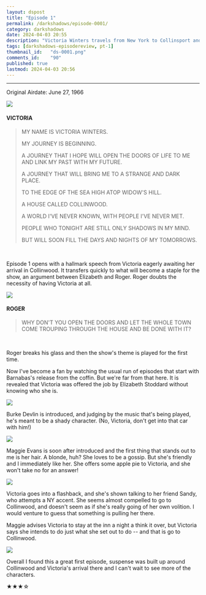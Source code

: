 ```yaml
---
layout: dspost
title: "Episode 1"
permalink: /darkshadows/episode-0001/
category: darkshadows
date: 2024-04-03 20:55
description: "Victoria Winters travels from New York to Collinsport and arrives at Collinwood to serve as governess."
tags: [darkshadows-episodereview, pt-1]
thumbnail_id:	"ds-0001.png"
comments_id:	"90"
published: true
lastmod: 2024-04-03 20:56
---
```

[//]: # (  4/03/24  -added)

*****

<p>Original Airdate: June 27, 1966</p>

<img src="{{ site.url }}/assets/img/ds-01-00001.jpg" max-width="1000" />

#### VICTORIA 

> MY NAME IS VICTORIA WINTERS.
> 
> MY JOURNEY IS BEGINNING. 
> 
> A JOURNEY THAT I HOPE WILL OPEN THE DOORS OF LIFE TO ME AND LINK MY PAST WITH MY FUTURE.
>
> A JOURNEY THAT WILL BRING ME TO A STRANGE AND DARK PLACE.
> 
> TO THE EDGE OF THE SEA HIGH ATOP WIDOW'S HILL.
> 
> A HOUSE CALLED COLLINWOOD.
> 
> A WORLD I'VE NEVER KNOWN, WITH PEOPLE I'VE NEVER MET.
>
> PEOPLE WHO TONIGHT ARE STILL ONLY SHADOWS IN MY MIND.
>
> BUT WILL SOON FILL THE DAYS AND NIGHTS OF MY TOMORROWS.

<br><p>Episode 1 opens with a hallmark speech from Victoria eagerly awaiting her arrival in Collinwood. It transfers quickly to what will become a staple for the show, an argument between Elizabeth and Roger. Roger doubts the necessity of having Victoria at all. </p>

<img src="{{ site.url }}/assets/img/ds-01-00002.jpg" max-width="1000" />

#### ROGER 

> WHY DON'T YOU OPEN THE DOORS AND LET THE WHOLE TOWN COME TROUPING THROUGH THE HOUSE AND BE DONE WITH IT?

<br><p>Roger breaks his glass and then the show's theme is played for the first time. </p>

<p>Now I've become a fan by watching the usual run of episodes that start with Barnabas's release from the coffin. But we're far from that here. It is revealed that Victoria was offered the job by Elizabeth Stoddard without knowing who she is.</p>

<img src="{{ site.url }}/assets/img/ds-01-00003.jpg" max-width="1000" />

<p>Burke Devlin is introduced, and judging by the music that's being played, he's meant to be a shady character. (No, Victoria, don't get into that car with him!)</p>

<img src="{{ site.url }}/assets/img/ds-01-00004.jpg" max-width="1000" />

<p>Maggie Evans is soon after introduced and the first thing that stands out to me is her hair. A blonde, huh? She loves to be a gossip. But she's friendly and I immediately like her. She offers some apple pie to Victoria, and she won't take no for an answer!</p>

<img src="{{ site.url }}/assets/img/ds-01-00005.jpg" max-width="1000" />

<p>Victoria goes into a flashback, and she's shown talking to her friend Sandy, who attempts a NY accent. She seems almost compelled to go to Collinwood, and doesn't seem as if she's really going of her own volition. I would venture to guess that something is pulling her there.</p>

<p>Maggie advises Victoria to stay at the inn a night a think it over, but Victoria says she intends to do just what she set out to do -- and that is go to Collinwood.</p>

<img src="{{ site.url }}/assets/img/ds-01-00006.jpg" max-width="1000" />

<p>Overall I found this a great first episode, suspense was built up around Collinwood and Victoria's arrival there and I can't wait to see more of the characters.</p>

<p>★★★☆</p>

